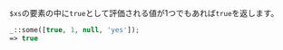 `$xs`の要素の中に`true`として評価される値が1つでもあれば`true`を返します。

```php
_::some([true, 1, null, 'yes']);
=> true
```
